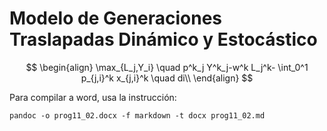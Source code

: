 # Modelo de Generaciones Traslapadas Dinámico y Estocástico

$$
\begin{align}
\max_{L_j,Y_i} \quad p^k_j Y^k_j-w^k L_j^k- \int_0^1 p_{j,i}^k x_{j,i}^k \quad di\\
\end{align}
$$



>
Para compilar a word, usa la instrucción:
```console
pandoc -o prog11_02.docx -f markdown -t docx prog11_02.md
```
